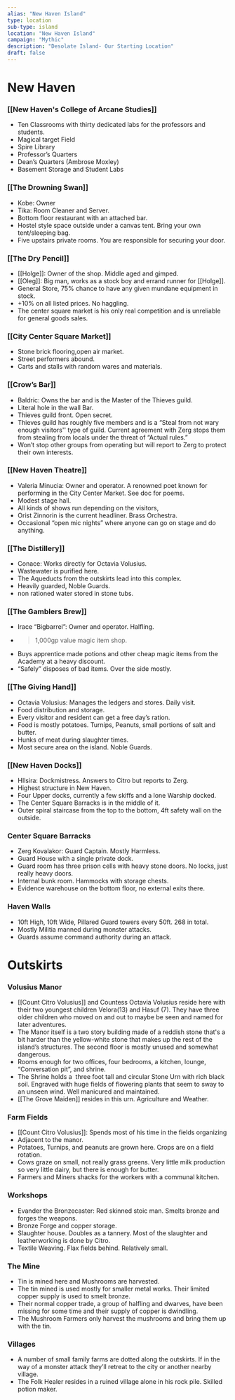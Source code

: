 ```yaml
---
alias: "New Haven Island"
type: location
sub-type: island
location: "New Haven Island"
campaign: "Mythic"
description: "Desolate Island- Our Starting Location"
draft: false
---
```

# New Haven
### [[New Haven's College of Arcane Studies]]
-   Ten Classrooms with thirty dedicated labs for the professors and students.
-   Magical target Field
-   Spire Library
-   Professor’s Quarters
-   Dean’s Quarters (Ambrose Moxley)
-   Basement Storage and Student Labs

### [[The Drowning Swan]]
-   Kobe: Owner
-   Tika: Room Cleaner and Server. 
-   Bottom floor restaurant with an attached bar. 
-   Hostel style space outside under a canvas tent. Bring your own tent/sleeping bag. 
-   Five upstairs private rooms. You are responsible for securing your door.  

### [[The Dry Pencil]]
-   [[Holge]]: Owner of the shop. Middle aged and gimped.
-   [[Oleg]]: Big man, works as a stock boy and errand runner for [[Holge]]. 
-   General Store, 75% chance to have any given mundane equipment in stock. 
-   +10% on all listed prices. No haggling.
-   The center square market is his only real competition and is unreliable for general goods sales. 
### [[City Center Square Market]]
-   Stone brick flooring,open air market. 
-   Street performers abound.
-   Carts and stalls with random wares and materials. 

### [[Crow’s Bar]]
-   Baldric: Owns the bar and is the Master of the Thieves guild. 
-   Literal hole in the wall Bar.  
-   Thieves guild front. Open secret.
-   Thieves guild has roughly five members and is a “Steal from not wary enough visitors'' type of guild. Current agreement with Zerg stops them from stealing from locals under the threat of “Actual rules.”
-   Won’t stop other groups from operating but will report to Zerg to protect their own interests.

### [[New Haven Theatre]]
-   Valeria Minucia: Owner and operator. A renowned poet known for performing in the City Center Market. See doc for poems.
-   Modest stage hall.
-   All kinds of shows run depending on the visitors,
-   Orist Zinnorin is the current headliner. Brass Orchestra.
-   Occasional “open mic nights” where anyone can go on stage and do anything.

### [[The Distillery]]
-   Conace: Works directly for Octavia Volusius.   
-   Wastewater is purified here. 
-   The Aqueducts from the outskirts lead into this complex.
-   Heavily guarded, Noble Guards.
-   non rationed water stored in stone tubs.

### [[The Gamblers Brew]]
-   Irace “Bigbarrel”: Owner and operator. Halfling.
-   >1,000gp value magic item shop. 
-   Buys apprentice made potions and other cheap magic items from the Academy at a heavy discount.  
-   “Safely” disposes of bad items. Over the side mostly.

### [[The Giving Hand]]
-   Octavia Volusius: Manages the ledgers and stores. Daily visit.
-   Food distribution and storage. 
-   Every visitor and resident can get a free day’s ration.
-   Food is mostly potatoes. Turnips, Peanuts, small portions of salt and butter.
-   Hunks of meat during slaughter times.
-   Most secure area on the island. Noble Guards.  

### [[New Haven Docks]]
-   HIlsira: Dockmistress. Answers to Citro but reports to Zerg.  
-   Highest structure in New Haven.  
-   Four Upper docks, currently a few skiffs and a lone Warship docked.  
-   The Center Square Barracks is in the middle of it.  
-   Outer spiral staircase from the top to the bottom, 4ft safety wall on the outside.  

### Center Square Barracks
-   Zerg Kovalakor: Guard Captain. Mostly Harmless.
-   Guard House with a single private dock. 
-   Guard room has three prison cells with heavy stone doors. No locks, just really heavy doors. 
-   Internal bunk room. Hammocks with storage chests. 
-   Evidence warehouse on the bottom floor, no external exits there.  

### Haven Walls
-   10ft High, 10ft Wide, Pillared Guard towers every 50ft. 268 in total. 
-   Mostly Militia manned during monster attacks. 
-   Guards assume command authority during an attack.

# Outskirts
### Volusius Manor
-   [[Count Citro Volusius]] and Countess Octavia Volusius reside here with their two youngest children Velora(13) and Hasuf (7). They have three older children who moved on and out to maybe be seen and named for later adventures.
-   The Manor itself is a two story building made of a reddish stone that's a bit harder than the yellow-white stone that makes up the rest of the island’s structures. The second floor is mostly unused and somewhat dangerous. 
-   Rooms enough for two offices, four bedrooms, a kitchen, lounge, “Conversation pit”, and shrine. 
-   The Shrine holds a  three foot tall and circular Stone Urn with rich black soil. Engraved with huge fields of flowering plants that seem to sway to an unseen wind. Well manicured and maintained. 
-   [[The Grove Maiden]] resides in this urn. Agriculture and Weather.

### Farm Fields
-   [[Count Citro Volusius]]: Spends most of his time in the fields organizing
-   Adjacent to the manor. 
-   Potatoes, Turnips, and peanuts are grown here. Crops are on a field rotation.
-   Cows graze on small, not really grass greens. Very little milk production so very little dairy, but there is enough for butter.
-   Farmers and Miners shacks for the workers with a communal kitchen.

### Workshops
-   Evander the Bronzecaster: Red skinned stoic man. Smelts bronze and forges the weapons.
-   Bronze Forge and copper storage. 
-   Slaughter house. Doubles as a tannery. Most of the slaughter and leatherworking is done by Citro.
-   Textile Weaving. Flax fields behind. Relatively small.

### The Mine
-   Tin is mined here and Mushrooms are harvested.
-   The tin mined is used mostly for smaller metal works. Their limited copper supply is used to smelt bronze. 
-   Their normal copper trade, a group of halfling and dwarves, have been missing for some time and their supply of copper is dwindling. 
-   The Mushroom Farmers only harvest the mushrooms and bring them up with the tin. 

### Villages
-   A number of small family farms are dotted along the outskirts. If in the way of a monster attack they’ll retreat to the city or another nearby village.
-   The Folk Healer resides in a ruined village alone in his rock pile. Skilled potion maker. 
